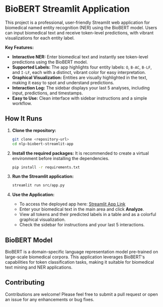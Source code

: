 # BioBERT Streamlit Application

This project is a professional, user-friendly Streamlit web application for biomedical named entity recognition (NER) using the BioBERT model. Users can input biomedical text and receive token-level predictions, with vibrant visualizations for each entity label.

**Key Features:**
- **Interactive NER:** Enter biomedical text and instantly see token-level predictions using the BioBERT model.
- **Supported Labels:** The app highlights four entity labels: `O`, `B-AC`, `B-LF`, and `I-LF`, each with a distinct, vibrant color for easy interpretation.
- **Graphical Visualization:** Entities are visually highlighted in the text, making it easy to spot and understand predictions.
- **Interaction Log:** The sidebar displays your last 5 analyses, including input, predictions, and timestamps.
- **Easy to Use:** Clean interface with sidebar instructions and a simple workflow.

## How It Runs

1. **Clone the repository:**
   ```bash
   git clone <repository-url>
   cd nlp-biobert-streamlit-app
   ```

2. **Install the required packages:**
   It is recommended to create a virtual environment before installing the dependencies.
   ```bash
   pip install -r requirements.txt
   ```

3. **Run the Streamlit application:**
   ```bash
   streamlit run src/app.py
   ```

4. **Use the Application:**
   - To access the deployed app here: [Streamlit App Link](https://token-classification.streamlit.app/)
   - Enter your biomedical text in the main area and click **Analyze**.
   - View all tokens and their predicted labels in a table and as a colorful graphical visualization.
   - Check the sidebar for instructions and your last 5 interactions.

## BioBERT Model

BioBERT is a domain-specific language representation model pre-trained on large-scale biomedical corpora. This application leverages BioBERT's capabilities for token classification tasks, making it suitable for biomedical text mining and NER applications.

## Contributing

Contributions are welcome! Please feel free to submit a pull request or open an issue for any enhancements or bug fixes.

